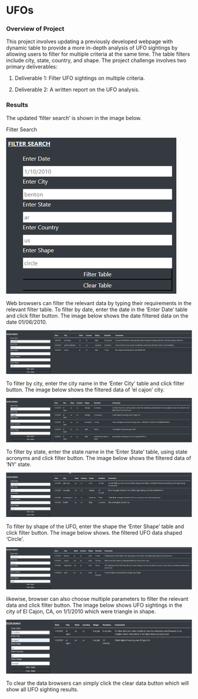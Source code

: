 # UFOs

### Overview of Project
This project involves updating a previously developed webpage with dynamic table to provide a more in-depth analysis of UFO sightings by allowing users to filter for multiple criteria at the same time. The table filters include city, state, country, and shape. The project challenge involves two primary deliverables:

1.	Deliverable 1: Filter UFO sightings on multiple criteria.

2.	Deliverable 2: A written report on the UFO analysis.

### Results
The updated ‘filter search’ is shown in the image below. 

Filter Search

![filter.png](https://github.com/Shikharbhd/UFOs/blob/main/Images/filter.png)

Web browsers can filter the relevant data by typing their requirements in the relevant filter table. 
To filter by date, enter the date in the ‘Enter Date’ table and click filter button. The image below shows the date filtered data on the date 01/06/2010.

![by_date.png](https://github.com/Shikharbhd/UFOs/blob/main/Images/by_date.png)

To filter by city, enter the city name in the ‘Enter City’ table and click filter button. The image below shows the filtered data of ‘el cajon’ city.

![by_city.png](https://github.com/Shikharbhd/UFOs/blob/main/Images/by_city.png)

To filter by state, enter the state name in the ‘Enter State’ table, using state acronyms and click filter button. The image below shows the filtered data of ‘NY’ state.

![by_state.png](https://github.com/Shikharbhd/UFOs/blob/main/Images/by_state.png)

To filter by shape of the UFO, enter the shape the ‘Enter Shape’ table and click filter button. The image below shows. the filtered UFO data shaped ‘Circle’.

![by_shape.png](https://github.com/Shikharbhd/UFOs/blob/main/Images/by_shape.png)

likewise, browser can also choose multiple parameters to filter the relevant data and click filter button. The image below shows UFO sightings in the city of El Cajon, CA, on 1/1/2010 which were triangle in shape.

![multi_parameter.png](https://github.com/Shikharbhd/UFOs/blob/main/Images/multi_parameter.png)

To clear the data browsers can simply click the clear data button which will show all UFO sighting results.
